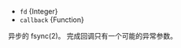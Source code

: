 <!-- YAML
added: v0.1.96
-->

* `fd` {Integer}
* `callback` {Function}

异步的 fsync(2)。
完成回调只有一个可能的异常参数。

